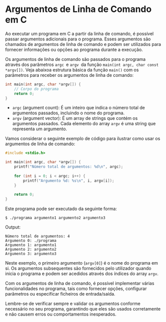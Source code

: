 


# Argumentos de Linha de Comando em C

Ao executar um programa em C a partir da linha de comando, é possível passar argumentos adicionais para o programa. Esses argumentos são chamados de argumentos de linha de comando e podem ser utilizados para fornecer informações ou opções ao programa durante a execução.

Os argumentos de linha de comando são passados para o programa através dos parâmetros `argc `e `argv `da função `main(int argc, char const *argv[])`. Veja abaixoa estrutura básica da função `main()` com os parâmetros para receber os argumentos de linha de comando:

```c
int main(int argc, char *argv[]) {
    // Corpo do programa
    return 0;
}

```

- `argc` (argument count): É um inteiro que indica o número total de argumentos passados, incluindo o nome do programa.
- `argv` (argument vector): É um array de strings que contém os argumentos passados. Cada elemento do array `argv` é uma string que representa um argumento.

Vamos considerar o seguinte exemplo de código para ilustrar como usar os argumentos de linha de comando:

```c
#include <stdio.h>

int main(int argc, char *argv[]) {
    printf("Número total de argumentos: %d\n", argc);
    
    for (int i = 0; i < argc; i++) {
        printf("Argumento %d: %s\n", i, argv[i]);
    }
    
    return 0;
}

```

Este programa pode ser executado da seguinte forma:

```console
$ ./programa argumento1 argumento2 argumento3

```

Output:

```console
Número total de argumentos: 4
Argumento 0: ./programa
Argumento 1: argumento1
Argumento 2: argumento2
Argumento 3: argumento3

```

Neste exemplo, o primeiro argumento (`argv[0]`) é o nome do programa em si. Os argumentos subsequentes são fornecidos pelo utilizador quando inicia o programa e podem ser acedidos através dos índices do array `argv`.

Com os argumentos de linha de comando, é possível implementar várias funcionalidades no programa, tais como fornecer opções, configurar parâmetros ou especificar ficheiros de entrada/saída.

Lembre-se de verificar sempre e validar os argumentos conforme necessário no seu programa, garantindo que eles são usados corretamente e não causem erros ou comportamentos inesperados.